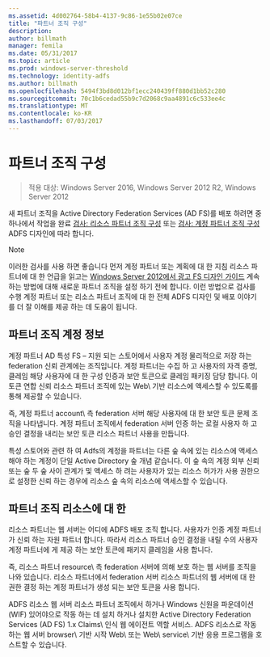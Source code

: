 ```yaml
---
ms.assetid: 4d002764-58b4-4137-9c86-1e55b02e07ce
title: "파트너 조직 구성"
description: 
author: billmath
manager: femila
ms.date: 05/31/2017
ms.topic: article
ms.prod: windows-server-threshold
ms.technology: identity-adfs
ms.author: billmath
ms.openlocfilehash: 5494f3bd8d012bf1ecc240439ff880d1bb52c280
ms.sourcegitcommit: 70c1b6cedad55b9c7d2068c9aa4891c6c533ee4c
ms.translationtype: MT
ms.contentlocale: ko-KR
ms.lasthandoff: 07/03/2017
---
```

# <a name="configuring-partner-organizations"></a>파트너 조직 구성

>적용 대상: Windows Server 2016, Windows Server 2012 R2, Windows Server 2012

새 파트너 조직을 Active Directory Federation Services \(AD FS\)를 배포 하려면 중 하나에서 작업을 완료 [검사: 리소스 파트너 조직 구성](Checklist--Configuring-the-Resource-Partner-Organization.md) 또는 [검사: 계정 파트너 조직 구성](Checklist--Configuring-the-Account-Partner-Organization.md)ADFS 디자인에 따라 합니다.  
  
> [!NOTE]  
> 이러한 검사를 사용 하면 좋습니다 먼저 계정 파트너 또는 계획에 대 한 지침 리소스 파트너에 대 한 언급을 읽고는 [Windows Server 2012에서 광고 FS 디자인 가이드](https://technet.microsoft.com/library/dd807036.aspx) 계속 하는 방법에 대해 새로운 파트너 조직을 설정 하기 전에 합니다. 이런 방법으로 검사를 수행 계정 파트너 또는 리소스 파트너 조직에 대 한 전체 ADFS 디자인 및 배포 이야기를 더 잘 이해를 제공 하는 데 도움이 됩니다.  
  
## <a name="about-account-partner-organizations"></a>파트너 조직 계정 정보  
계정 파트너 AD 특성 FS – 지원 되는 스토어에서 사용자 계정 물리적으로 저장 하는 federation 신뢰 관계에는 조직입니다. 계정 파트너는 수집 하 고 사용자의 자격 증명, 클레임 해당 사용자에 대 한 구성 인증과 보안 토큰으로 클레임 패키징 담당 합니다. 이 토큰 연합 신뢰 리소스 파트너 조직에 있는 Web\ 기반 리소스에 액세스할 수 있도록를 통해 제공할 수 있습니다.  
  
즉, 계정 파트너 account\ 측 federation 서버 해당 사용자에 대 한 보안 토큰 문제 조직을 나타냅니다. 계정 파트너 조직에서 federation 서버 인증 하는 로컬 사용자 하 고 승인 결정을 내리는 보안 토큰 리소스 파트너 사용을 만듭니다.  
  
특성 스토어와 관련 하 여 Adfs의 계정을 파트너는 다른 숲 속에 있는 리소스에 액세스 해야 하는 계정이 단일 Active Directory 숲 개념 같습니다. 이 숲 속의 계정 외부 신뢰 또는 숲 두 숲 사이 관계가 및 액세스 하 려는 사용자가 있는 리소스 허가가 사용 권한으로 설정한 신뢰 하는 경우에 리소스 숲 속의 리소스에 액세스할 수 있습니다.  
  
## <a name="about-resource-partner-organizations"></a>파트너 조직 리소스에 대 한  
리소스 파트너는 웹 서버는 어디에 ADFS 배포 조직 합니다. 사용자가 인증 계정 파트너가 신뢰 하는 자원 파트너 합니다. 따라서 리소스 파트너 승인 결정을 내릴 수의 사용자 계정 파트너에 게 제공 하는 보안 토큰에 패키지 클레임을 사용 합니다.  
  
즉, 리소스 파트너 resource\ 측 federation 서버에 의해 보호 하는 웹 서버를 조직을 나와 있습니다. 리소스 파트너에서 federation 서버 리소스 파트너의 웹 서버에 대 한 권한 결정 하는 계정 파트너가 생성 되는 보안 토큰을 사용 합니다.  
  
ADFS 리소스 웹 서버 리소스 파트너 조직에서 하거나 Windows 신원을 파운데이션 \(WIF\) 있어야으로 작동 하는 데 설치 하거나 설치한 Active Directory Federation Services \(AD FS\) 1.x Claims\ 인식 웹 에이전트 역할 서비스. ADFS 리소스로 작동 하는 웹 서버 browser\ 기반 시작 Web\ 또는 Web\ service\ 기반 응용 프로그램을 호스트할 수 있습니다.  
